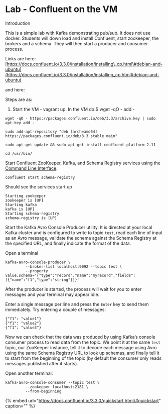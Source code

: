 # Lab - Confluent on the VM

Introduction

This is a simple lab with Kafka demonstrating pub/sub. It does not use docker. Students will down load and install Confluent, start zookeeper, the brokers and a schema. They will then start a producer and consumer process.

Links are here: [https://docs.confluent.io/3.3.0/installation/installing\_cp.html\#debian-and-ubuntu](https://docs.confluent.io/3.3.0/installation/installing_cp.html#debian-and-ubuntu)

and here:

Steps are as:

1. Start the VM - vagrant up.  In the VM do:$ wget -qO - add -

```text
wget -qO - https://packages.confluent.io/deb/3.3/archive.key | sudo apt-key add -
```

```text
sudo add-apt-repository "deb [arch=amd64] https://packages.confluent.io/deb/3.3 stable main"
```

```text
sudo apt-get update && sudo apt-get install confluent-platform-2.11
```

```text
cd /usr/bin/
```

Start Confluent ZooKeeper, Kafka, and Schema Registry services using the [Command Line Interface](https://docs.confluent.io/3.3.0/cli/index.html#cli).

```text
confluent start schema-registry
```

Should see the services start up

```text
Starting zookeeper
zookeeper is [UP]
Starting kafka
kafka is [UP]
Starting schema-registry
schema-registry is [UP]
```

Start the Kafka Avro Console Producer utility. It is directed at your local Kafka cluster and is configured to write to topic `test`, read each line of input as an Avro message, validate the schema against the Schema Registry at the specified URL, and finally indicate the format of the data.

Open a terminal

```text
kafka-avro-console-producer \
         --broker-list localhost:9092 --topic test \
         --property value.schema='{"type":"record","name":"myrecord","fields":[{"name":"f1","type":"string"}]}'
```

After the producer is started, the process will wait for you to enter messages and your terminal may appear idle.

Enter a single message per line and press the `Enter` key to send them immediately. Try entering a couple of messages:

```text
{"f1": "value1"}
{"f1": "value2"}
{"f1": "value3"}
```

Now we can check that the data was produced by using Kafka’s console consumer process to read data from the topic. We point it at the same `test` topic, our ZooKeeper instance, tell it to decode each message using Avro using the same Schema Registry URL to look up schemas, and finally tell it to start from the beginning of the topic \(by default the consumer only reads messages published after it starts\).

Open another terminal:

```text
kafka-avro-console-consumer --topic test \
         --zookeeper localhost:2181 \
         --from-beginning
```

{% embed url="https://docs.confluent.io/3.3.0/quickstart.html\#quickstart" caption="" %}

